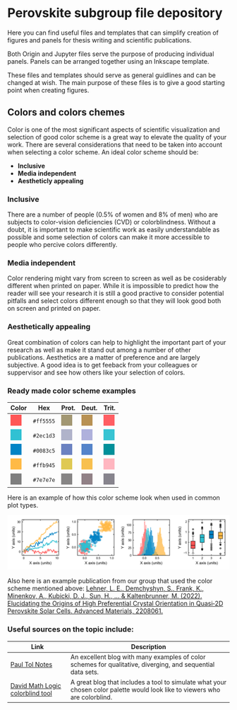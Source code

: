 # Perovskite subgroup file depository

Here you can find useful files and templates that can simplify creation of figures and panels for thesis writing and scientific publications. 

Both Origin and Jupyter files serve the purpose of producing individual panels. Panels can be arranged together using an Inkscape template. 

These files and templates should serve as general guidlines and can be changed at wish. The main purpose of these files is to give a good starting point when creating figures. 

## Colors and colors chemes 

Color is one of the most significant aspects of scientific visualization and selection of good color scheme is a great way to elevate the quality of your work. There are several considerations that need to be taken into account when selecting a color scheme. An ideal color scheme should be: 

* **Inclusive** 
* **Media independent** 
* **Aestheticly appealing**  

### Inclusive 

There are a number of people (0.5% of women and 8% of men) who are subjects to color-vision deficiencies (CVD) or colorblindness. Without a doubt, it is important to  make scientific work as easily understandable as possible and some selection of colors can make it more accessible to people who percive colors differently. 

### Media independent 

Color rendering might vary from screen to screen as well as be cosiderably different when printed on paper. While it is impossible to predict how the reader will see your research it is still a good practive to consider potential pitfalls and select colors different enough so that they will look good both on screen and printed on paper. 

### Aesthetically appealing

Great combination of colors can help to highlight the important part of your research as well as make it stand out among a number of other publications. Aesthetics are a matter of preference and are largely subjective. A good idea is to get feeback from your colleagues or suppervisor and see how others like your selection of colors. 

### Ready made color scheme examples

| Color                                                            | Hex       | Prot. | Deut. | Trit. |
| ---------------------------------------------------------------- | --------- | ------| ------| ----- |
| ![#ff5555](https://github.com/stepan-demchyshyn/perovskite_subgroup/blob/main/pics/color_squares/ff5555.png?raw=true)  | `#ff5555` | ![#a19671](https://github.com/stepan-demchyshyn/perovskite_subgroup/blob/main/pics/color_squares/a19671.png?raw=true)|![#b79052](https://github.com/stepan-demchyshyn/perovskite_subgroup/blob/main/pics/color_squares/b79052.png?raw=true)|![#ff5d62](https://github.com/stepan-demchyshyn/perovskite_subgroup/blob/main/pics/color_squares/ff5d62.png?raw=true)|
| ![#2ec1d3](https://github.com/stepan-demchyshyn/perovskite_subgroup/blob/main/pics/color_squares/2ec1d3.png?raw=true)  | `#2ec1d3` | ![#afb2ca](https://github.com/stepan-demchyshyn/perovskite_subgroup/blob/main/pics/color_squares/afb2ca.png?raw=true)|![#aeb0dc](https://github.com/stepan-demchyshyn/perovskite_subgroup/blob/main/pics/color_squares/aeb0dc.png?raw=true)|![#36c4d3](https://github.com/stepan-demchyshyn/perovskite_subgroup/blob/main/pics/color_squares/36c4d3.png?raw=true)|
| ![#0083c5](https://github.com/stepan-demchyshyn/perovskite_subgroup/blob/main/pics/color_squares/0083c5.png?raw=true)  | `#0083c5` | ![#6a81c1](https://github.com/stepan-demchyshyn/perovskite_subgroup/blob/main/pics/color_squares/6a81c1.png?raw=true)|![#5483ca](https://github.com/stepan-demchyshyn/perovskite_subgroup/blob/main/pics/color_squares/5483ca.png?raw=true)|![#008f99](https://github.com/stepan-demchyshyn/perovskite_subgroup/blob/main/pics/color_squares/008f99.png?raw=true)|
| ![#ffb945](https://github.com/stepan-demchyshyn/perovskite_subgroup/blob/main/pics/color_squares/ffb945.png?raw=true)  | `#ffb945` | ![#dfc952](https://github.com/stepan-demchyshyn/perovskite_subgroup/blob/main/pics/color_squares/dfc952.png?raw=true)|![#f8bf4d](https://github.com/stepan-demchyshyn/perovskite_subgroup/blob/main/pics/color_squares/f8bf4d.png?raw=true)|![#ffb5bf](https://github.com/stepan-demchyshyn/perovskite_subgroup/blob/main/pics/color_squares/ffb5bf.png?raw=true)|
| ![#7e7e7e](https://github.com/stepan-demchyshyn/perovskite_subgroup/blob/main/pics/color_squares/7e7e7e.png?raw=true)  | `#7e7e7e` | ![#868484](https://github.com/stepan-demchyshyn/perovskite_subgroup/blob/main/pics/color_squares/868484.png?raw=true)|![#908085](https://github.com/stepan-demchyshyn/perovskite_subgroup/blob/main/pics/color_squares/908085.png?raw=true)|![#86838c](https://github.com/stepan-demchyshyn/perovskite_subgroup/blob/main/pics/color_squares/86838c.png?raw=true)|

Here is an example of how this color scheme look when used in common plot types. 

![the_economist_example_plot](https://github.com/stepan-demchyshyn/perovskite_subgroup/blob/main/pics/the_economist_example.png?raw=true)

Also here is an example publication from our group that used the color scheme mentioned above: [Lehner, L. E., Demchyshyn, S., Frank, K., Minenkov, A., Kubicki, D. J., Sun, H., ... & Kaltenbrunner, M. (2022). Elucidating the Origins of High Preferential Crystal Orientation in Quasi‐2D Perovskite Solar Cells. Advanced Materials, 2208061.](https://onlinelibrary.wiley.com/doi/abs/10.1002/adma.202208061)

### Useful sources on the topic include:

| Link  | Description |
| ------------- | ------------- |
| [Paul Tol Notes](https://personal.sron.nl/~pault/)  |   An excellent blog with many examples of color schemes for qualitative, diverging, and sequential data sets.  |
| [David Math Logic colorblind tool](https://davidmathlogic.com/colorblind/)  | A great blog that includes a tool to simulate what your chosen color palette would look like to viewers who are colorblind. |

